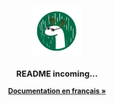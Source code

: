 <p align="center">
  <a href="https://github.com/Zhykos/deno-server-openapi-generator">
    <img src="doc/images/logo.png" alt="Logo" width="100" height="100" />
  </a>

<h3 align="center">README incoming...</h3>

<p align="center">
    <a href="https://github.com/Zhykos/deno-server-openapi-generator/blob/main/doc/README.french.md"><strong>Documentation en français »</strong></a>
</p>